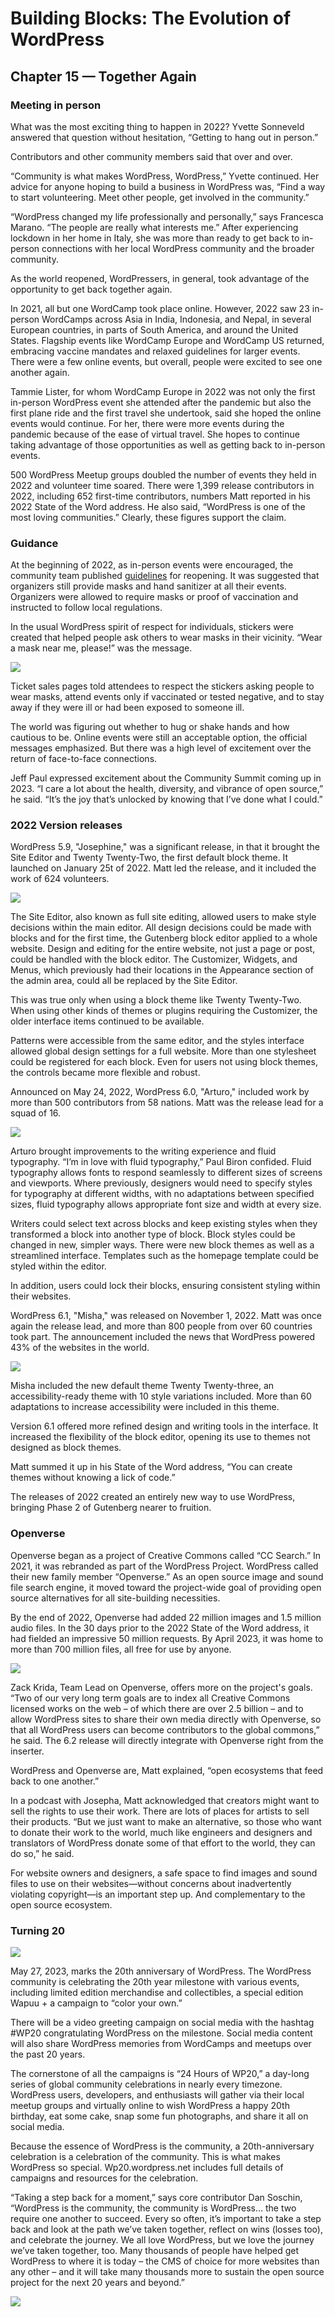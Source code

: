 # Building Blocks: The Evolution of WordPress 
## Chapter 15 — Together Again
### Meeting in person

What was the most exciting thing to happen in 2022? Yvette Sonneveld answered that question without hesitation, “Getting to hang out in person.”

Contributors and other community members said that over and over.

“Community is what makes WordPress, WordPress,” Yvette continued. Her advice for anyone hoping to build a business in WordPress was, “Find a way to start volunteering. Meet other people, get involved in the community.”

“WordPress changed my life professionally and personally,” says Francesca Marano. “The people are really what interests me.” After experiencing lockdown in her home in Italy, she was more than ready to get back to in-person connections with her local WordPress community and the broader community. 

As the world reopened, WordPressers, in general, took advantage of the opportunity to get back together again.

In 2021, all but one WordCamp took place online. However, 2022 saw 23 in-person WordCamps across Asia in India, Indonesia, and Nepal, in several European countries,  in parts of South America, and around the United States. Flagship events like WordCamp Europe and WordCamp US returned, embracing vaccine mandates and relaxed guidelines for larger events. There were a few online events, but overall, people were excited to see one another again. 

Tammie Lister, for whom WordCamp Europe in 2022 was not only the first in-person WordPress event she attended after the pandemic but also the first plane ride and the first travel she undertook, said she hoped the online events would continue. For her, there were more events during the pandemic because of the ease of virtual travel. She hopes to continue taking advantage of those opportunities as well as getting back to in-person events.

500 WordPress Meetup groups doubled the number of events they held in 2022 and volunteer time soared. There were 1,399 release contributors in 2022, including 652 first-time contributors, numbers Matt reported in his 2022 State of the Word address. He also said, “WordPress is one of the most loving communities.” Clearly, these figures support the claim.


### Guidance

At the beginning of 2022, as in-person events were encouraged, the community team published [guidelines](https://make.wordpress.org/community/handbook/meetup-organizer/covid-19-guidelines-for-in-person-meetups/) for reopening. It was suggested that organizers still provide masks and hand sanitizer at all their events. Organizers were allowed to require masks or proof of vaccination and instructed to follow local regulations. 

In the usual WordPress spirit of respect for individuals, stickers were created that helped people ask others to wear masks in their vicinity. “Wear a mask near me, please!” was the message.

![](https://make.wordpress.org/community/files/2022/07/Screen-Shot-2022-06-22-at-11.09.09-1.png)

Ticket sales pages told attendees to respect the stickers asking people to wear masks, attend events only if vaccinated or tested negative, and to stay away if they were ill or had been exposed to someone ill.

The world was figuring out whether to hug or shake hands and how cautious to be. Online events were still an acceptable option, the official messages emphasized. But there was a high level of excitement over the return of face-to-face connections.

Jeff Paul expressed excitement about the Community Summit coming up in 2023.  “I care a lot about the health, diversity, and vibrance of open source,” he said. “It’s the joy that’s unlocked by knowing that I’ve done what I could.”

### 2022 Version releases

WordPress 5.9, "Josephine," was a significant release, in that it brought the Site Editor and Twenty Twenty-Two, the first default block theme. It launched on January 25t of 2022. Matt led the release, and it included the work of 624 volunteers.

![](https://i0.wp.com/wordpress.org/news/files/2022/01/5-9-inline-v2.png?resize=1536%2C1042&ssl=1)

The Site Editor, also known as full site editing, allowed users to make style decisions within the main editor. All design decisions could be made with blocks and for the first time, the Gutenberg block editor applied to a whole website. Design and editing for the entire website, not just a page or post, could be handled with the block editor. The Customizer, Widgets, and Menus, which previously had their locations in the Appearance section of the admin area, could all be replaced by the Site Editor.

This was true only when using a block theme like Twenty Twenty-Two. When using other kinds of themes or plugins requiring the Customizer, the older interface items continued to be available.

Patterns were accessible from the same editor, and the styles interface allowed global design settings for a full website. More than one stylesheet could be registered for each block. Even for users not using block themes, the controls became more flexible and robust. 

Announced on May 24, 2022, WordPress 6.0, "Arturo," included work by more than 500 contributors from 58 nations. Matt was the release lead for a squad of 16. 

![](https://i0.wp.com/wordpress.org/news/files/2022/05/Main-image-News-post.png?resize=1536%2C1042&ssl=1) 

Arturo brought improvements to the writing experience and fluid typography. “I’m in love with fluid typography,” Paul Biron confided. Fluid typography allows fonts to respond seamlessly to different sizes of screens and viewports. Where previously, designers would need to specify styles for typography at different widths, with no adaptations between specified sizes, fluid typography allows appropriate font size and width at every size.

Writers could select text across blocks and keep existing styles when they transformed a block into another type of block. Block styles could be changed in new, simpler ways. There were new block themes as well as a streamlined interface. Templates such as the homepage template could be styled within the editor.

In addition, users could lock their blocks, ensuring consistent styling within their websites.

WordPress 6.1, "Misha," was released on November 1, 2022. Matt was once again the release lead, and more than 800 people from over 60 countries took part.  The announcement included the news that WordPress powered 43% of the websites in the world.

![](https://i0.wp.com/wordpress.org/news/files/2022/11/inline-image-inline.png?resize=1536%2C1024&ssl=1)

Misha included the new default theme Twenty Twenty-three, an accessibility-ready theme with 10 style variations included. More than 60 adaptations to increase accessibility were included in this theme. 

Version 6.1 offered more refined design and writing tools in the interface. It increased the flexibility of the block editor, opening its use to themes not designed as block themes.

Matt summed it up in his State of the Word address, “You can create themes without knowing a lick of code.”

The releases of 2022 created an entirely new way to use WordPress, bringing Phase 2 of Gutenberg nearer to fruition.

### Openverse

Openverse began as a project of Creative Commons called “CC Search.” In 2021, it was rebranded as part of the WordPress Project. WordPress called their new family member “Openverse.” As an open source image and sound file search engine, it moved toward the project-wide goal of providing open source alternatives for all site-building necessities.

By the end of 2022, Openverse had added 22 million images and 1.5 million audio files. In the 30 days prior to the 2022 State of the Word address, it had fielded an impressive 50 million requests. By April 2023, it was home to more than 700 million files, all free for use by anyone.

![](https://make.wordpress.org/marketing/files/2023/04/Openverse-700-million.png)

Zack Krida, Team Lead on Openverse, offers more on the project's goals. “Two of our very long term goals are to index all Creative Commons licensed works on the web – of which there are over 2.5 billion – and to allow WordPress sites to share their own media directly with Openverse, so that all WordPress users can become contributors to the global commons,” he said. The 6.2 release will directly integrate with Openverse right from the inserter.

WordPress and Openverse are, Matt explained, “open ecosystems that feed back to one another.”


In a podcast with Josepha, Matt acknowledged that creators might want to sell the rights to use their work. There are lots of places for artists to sell their products. “But we just want to make an alternative, so those who want to donate their work to the world, much like engineers and designers and translators of WordPress donate some of that effort to the world, they can do so,” he said.

For website owners and designers, a safe space to find images and sound files to use on their websites—without concerns about inadvertently violating copyright—is an important step up. And complementary to the open source ecosystem. 

### Turning 20

![](https://i0.wp.com/wp20.wordpress.net/wp-content/uploads/Community.png?w=1600&ssl=1)

May 27, 2023, marks the 20th anniversary of WordPress. 
The WordPress community is celebrating the 20th year milestone with various events, including limited edition merchandise and collectibles, a special edition Wapuu + a campaign to “color your own.”

There will be a video greeting campaign on social media with the hashtag #WP20 congratulating WordPress on the milestone. Social media content will also share WordPress memories from WordCamps and meetups over the past 20 years.

The cornerstone of all the campaigns is “24 Hours of WP20,” a day-long series of global community celebrations in nearly every timezone. WordPress users, developers, and enthusiasts will gather via their local meetup groups and virtually online to wish WordPress a happy 20th birthday, eat some cake, snap some fun photographs, and share it all on social media.

Because the essence of WordPress is the community, a 20th-anniversary celebration is a celebration of the community. This is what makes WordPress so special.
Wp20.wordpress.net includes full details of campaigns and resources for the celebration. 

“Taking a step back for a moment,” says core contributor Dan Soschin, “WordPress is the community, the community is WordPress… the two require one another to succeed. Every so often, it’s important to take a step back and look at the path we’ve taken together, reflect on wins (losses too), and celebrate the journey. We all love WordPress, but we love the journey we’ve taken together, too. Many thousands of people have helped get WordPress to where it is today – the CMS of choice for more websites than any other – and it will take many thousands more to sustain the open source project for the next 20 years and beyond.”

![](https://i0.wp.com/wp20.wordpress.net/wp-content/uploads/wp20-wapuu@4x.png?resize=737%2C1024&ssl=1)
